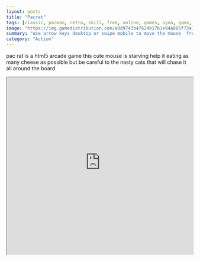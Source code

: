 ```yaml
---
layout: posts
title: "Pacrat"
tags: [classic, pacman, retro, skill, free, online, games, oyna, game, free, games, play, play, games]
image: "https://img.gamedistribution.com/a0d9743b47624b17b1e94a865f73a1db-512x340.jpeg"
summary: "use arrow keys desktop or swipe mobile to move the mouse  free online games oyna game free games play play games"
category: "Action"
---
```


pac rat is a html5 arcade game this cute mouse is starving help it eating as many cheese as possible but be careful to the nasty cats that will chase it all around the board

<iframe width="100%" height="480px;" src="https://html5.gamedistribution.com/a0d9743b47624b17b1e94a865f73a1db/"></iframe>